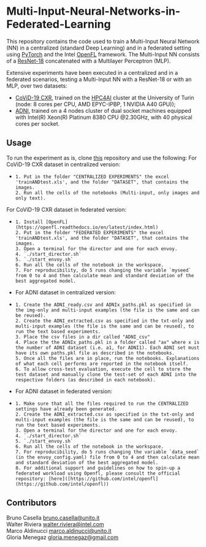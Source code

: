 # Multi-Input-Neural-Networks-in-Federated-Learning

This repository contains the code used to train a Multi-Input Neural Network (NN) in a centralized (standard Deep Learning) and in a federated setting using [PyTorch](https://pytorch.org/) and the Intel [OpenFL](https://openfl.readthedocs.io/en/latest/index.html) framework. The Multi-Input NN consists of a [ResNet-18](https://pytorch.org/vision/main/models/generated/torchvision.models.resnet18.html) concatenated with a Multilayer Perceptron (MLP).

Extensive experiments have been executed in a centralized and in a federated scenarios, testing a Multi-Input NN with a ResNet-18 or with an MLP, over two datasets:
- [CoViD-19 CXR](https://ai4covid-hackathon.it/), trained on the [HPC4AI](https://hpc4ai.unito.it/documentation/) cluster at the University of Turin (node: 8 cores per CPU, AMD EPYC-IPBP, 1 NVIDIA A40 GPU));
- [ADNI](https://adni.loni.usc.edu/), trained on a 4 nodes cluster of dual socket machines equipped with Intel(R) Xeon(R) Platinum 8380 CPU @2.30GHz, with 40 physical cores per socket.

## Usage

To run the experiment as is, clone [this]([https://github.com/alpha-unito/streamflow-fl](https://github.com/CasellaJr/Multi-Input-Neural-Networks-in-Federated-Learning)) repository and use the following:
For CoViD-19 CXR dataset in centralized version:
- ```
  1. Put in the folder "CENTRALIZED EXPERIMENTS" the excel 'trainANDtest.xls', and the folder "DATASET", that contains the images.
  2. Run all the cells of the notebooks (Multi-input, only images and only text).
  ```
For CoViD-19 CXR dataset in federated version:
- ```
  1. Install [OpenFL](https://openfl.readthedocs.io/en/latest/index.html)
  2. Put in the folder "FEDERATED EXPERIMENTS" the excel 'trainANDtest.xls', and the folder "DATASET", that contains the images.
  3. Open a terminal for the director and one for each envoy.
  4. `./start_director.sh`
  5. `./start_envoy.sh`
  6. Run all the cells of the notebook in the workspace.
  7. For reproducibility, do 5 runs changing the variable `myseed` from 0 to 4 and then calculate mean and standard deviation of the best aggregated model.
  ```
- For ADNI dataset in centralized version:
- ```
  1. Create the ADNI_ready.csv and ADNIx_paths.pkl as specified in the img-only and multi-input examples (the file is the same and can be reused).
  2. Create the ADNI_extracted.csv as specified in the txt-only and multi-input examples (the file is the same and can be reused), to run the text based experiments.
  3. Place the csv files in a dir called "ADNI_csv"
  4. Place the the ADNIx_paths.pkl in a folder called "ax" where x is the number of ADNI dataset (i.e. a1, for ADNI1). Each ADNI set must have its own paths.pkl file as described in the notebooks.
  5. Once all the files are in place, run the notebooks. Explanations of what each cell performs are reported in the notebook itself.
  6. To allow cross-test evaluation, execute the cell to store the test dataset and manually clone the test-set of each ADNI into the respective folders (as described in each notebook).
  ```
- For ADNI dataset in federated version:
- ```
  1. Make sure that all the files required to run the CENTRALIZED settings have already been generated.
  2. Create the ADNI_extracted.csv as specified in the txt-only and multi-input examples (the file is the same and can be reused), to run the text based experiments.
  3. Open a terminal for the director and one for each envoy.
  4. `./start_director.sh`
  5. `./start_envoy.sh`
  6. Run all the cells of the notebook in the workspace.
  7. For reproducibility, do 5 runs changing the variable `data_seed` (in the envoy_config.yaml) file from 0 to 4 and then calculate mean and standard deviation of the best aggregated model.
  8. For additional support and guidelines on how to spin-up a federated workload using Openfl, please consult the official repository: [here]([https://github.com/intel/openfl](https://github.com/intel/openfl))
  ```

## Contributors

Bruno Casella <bruno.casella@unito.it>  
Walter Riviera <walter.riviera@intel.com>  
Marco Aldinucci <marco.aldinucci@unito.it>  
Gloria Menegaz <gloria.menegaz@gmail.com>



